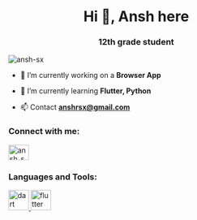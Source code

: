<h1 align="center">Hi 👋, Ansh here</h1>
<h3 align="center">12th grade student</h3>

<p align="left"> <img src="https://komarev.com/ghpvc/?username=ansh-sx&label=Profile%20views&color=0e75b6&style=flat" alt="ansh-sx" /> </p>

- 🔭 I’m currently working on a **Browser App**

- 🌱 I’m currently learning **Flutter, Python**

- 📫 Contact **anshrsx@gmail.com**

<h3 align="left">Connect with me:</h3>
<p align="left">
<a href="https://instagram.com/ansh_sx" target="blank"><img align="center" src="https://raw.githubusercontent.com/rahuldkjain/github-profile-readme-generator/master/src/images/icons/Social/instagram.svg" alt="ansh_sx" height="30" width="40" /></a>
</p>

<h3 align="left">Languages and Tools:</h3>
<p align="left"> <a href="https://dart.dev" target="_blank" rel="noreferrer"> <img src="https://www.vectorlogo.zone/logos/dartlang/dartlang-icon.svg" alt="dart" width="40" height="40"/> </a> <a href="https://flutter.dev" target="_blank" rel="noreferrer"> <img src="https://www.vectorlogo.zone/logos/flutterio/flutterio-icon.svg" alt="flutter" width="40" height="40"/> </a> </p>
